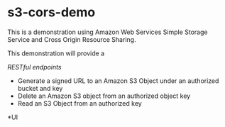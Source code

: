 s3-cors-demo
============

This is a demonstration using Amazon Web Services Simple Storage Service and Cross Origin Resource Sharing. 

This demonstration will provide a 

*RESTful endpoints*
* Generate a signed URL to an Amazon S3 Object under an authorized bucket and key
* Delete an Amazon S3 object from an authorized object key
* Read an S3 Object from an authorized key

*UI
